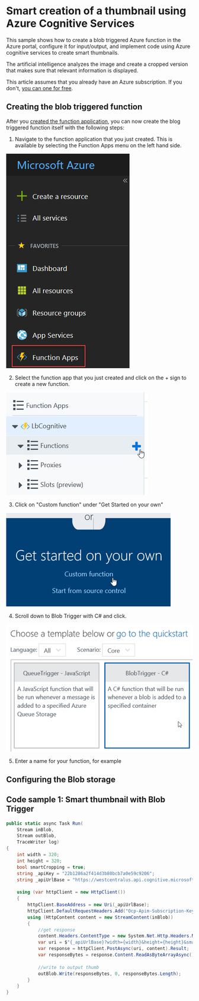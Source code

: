 # Smart creation of a thumbnail using Azure Cognitive Services

This sample shows how to create a blob triggered Azure function in the Azure portal, configure it for input/output, and implement code using Azure cognitive services to create smart thumbnails.

The artificial intelligence analyzes the image and create a cropped version that makes sure that relevant information is displayed.

This article assumes that you already have an Azure subscription. If you don't, [you can one for free](https://github.com/lbugnion/sample-azure-general/blob/master/Doc/trial-account.md).

## Creating the blob triggered function

After you [created the function application](./creating.md), you can now create the blog triggered function itself with the following steps:

1. Navigate to the function application that you just created. This is available by selecting the Function Apps menu on the left hand side.

![Function Apps in the portal](./Img/2017-11-16_12-11-30.png)

2. Select the function app that you just created and click on the + sign to create a new function.

![Creating the function](./Img/2017-11-16_12-12-57.png)

3. Click on "Custom function" under "Get Started on your own"

![Custom function](./Img/2017-11-16_12-13-39.png)

4. Scroll down to Blob Trigger with C# and click.

![Blob trigger with C#](./Img/2017-11-16_12-15-04.png)

5. Enter a name for your function, for example 




## Configuring the Blob storage

## Code sample 1: Smart thumbnail with Blob Trigger

```CS
public static async Task Run(
    Stream inBlob,
    Stream outBlob, 
    TraceWriter log)
{
    int width = 320;
    int height = 320;
    bool smartCropping = true;
    string _apiKey = "22b1286a2f414d3b80bcb7a0e59c9206";
    string _apiUrlBase = "https://westcentralus.api.cognitive.microsoft.com/vision/v1.0/generateThumbnail";

    using (var httpClient = new HttpClient())
    {
        httpClient.BaseAddress = new Uri(_apiUrlBase);
        httpClient.DefaultRequestHeaders.Add("Ocp-Apim-Subscription-Key", _apiKey);
        using (HttpContent content = new StreamContent(inBlob))
        {
            //get response
            content.Headers.ContentType = new System.Net.Http.Headers.MediaTypeWithQualityHeaderValue("application/octet-stream");
            var uri = $"{_apiUrlBase}?width={width}&height={height}&smartCropping={smartCropping.ToString()}";
            var response = httpClient.PostAsync(uri, content).Result;
            var responseBytes = response.Content.ReadAsByteArrayAsync().Result;

            //write to output thumb
            outBlob.Write(responseBytes, 0, responseBytes.Length);
        }
    }
}
```
